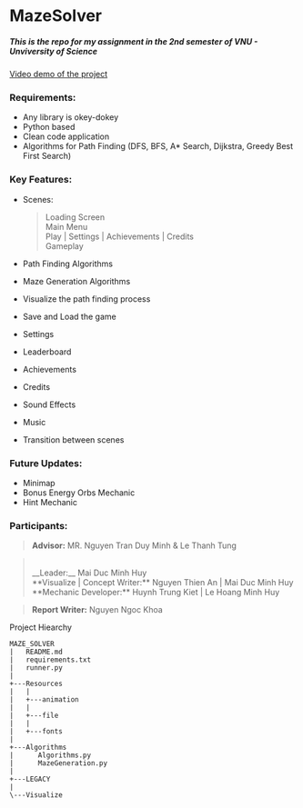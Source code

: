 # MazeSolver
##### This is the repo for my assignment in the 2nd semester of VNU - Unviversity of Science
[Video demo of the project](https://www.youtube.com/watch?v=dQw4w9WgXcQ&pp=ygUJcmljayByb2xs)

### Requirements:
- Any library is okey-dokey
- Python based
- Clean code application
- Algorithms for Path Finding (DFS, BFS, A* Search, Dijkstra, Greedy Best First Search)

### Key Features:
- Scenes:
  > Loading Screen
  > <br>
  > Main Menu
  > <br>
  > Play | Settings | Achievements | Credits
  > <br>
  > Gameplay

- Path Finding Algorithms
- Maze Generation Algorithms
- Visualize the path finding process
- Save and Load the game
- Settings
- Leaderboard
- Achievements
- Credits
- Sound Effects
- Music
- Transition between scenes

### Future Updates:
- Minimap
- Bonus Energy Orbs Mechanic
- Hint Mechanic


### Participants:
> **Advisor:** MR. Nguyen Tran Duy Minh & Le Thanh Tung

> <br>
> __Leader:__ Mai Duc Minh Huy
> <br>
> **Visualize | Concept Writer:** Nguyen Thien An | Mai Duc Minh Huy
> <br>
> **Mechanic Developer:** Huynh Trung Kiet | Le Hoang Minh Huy
> <br>

> **Report Writer:** Nguyen Ngoc Khoa


    

Project Hiearchy

```
MAZE_SOLVER
|   README.md
|   requirements.txt
|   runner.py
|
+---Resources
|   |
|   +---animation
|   |
|   +---file
|   |
|   +---fonts
|
+---Algorithms
|      Algorithms.py
|      MazeGeneration.py
|
+---LEGACY
|
\---Visualize

```
